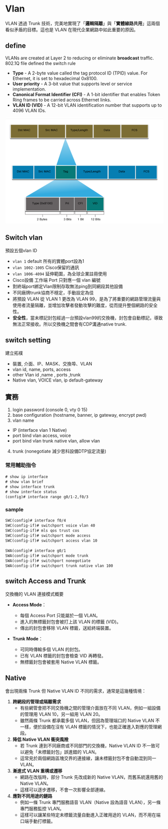 # Vlan
VLAN 透過 Trunk 技術，完美地實現了「**邏輯隔離**」與「**實體線路共用**」這兩個看似矛盾的目標。這也是 VLAN 在現代企業網路中如此重要的原因。 

## define
VLANs are created at Layer 2 to reducing or eliminate **broadcast** traffic.
802.1Q file defined the switch rule
- **Type** - A 2-byte value called the tag protocol ID (TPID) value. For Ethernet, it is set to hexadecimal 0x8100.
- **User priority** - A 3-bit value that supports level or service implementation.
- **Canonical Format Identifier (CFI)** - A 1-bit identifier that enables Token Ring frames to be carried across Ethernet links.
- **VLAN ID (VID)** - A 12-bit VLAN identification number that supports up to 4096 VLAN IDs.

![Vlan](vlan.png)

## Switch vlan
預設五個vlan ID
- `vlan 1` default 所有的實體port設為1
- `vlan 1002-1005` Cisco保留的通訊
- `vlan 1006-4094` 延伸範圍，為全球企業註冊使用
- Cisco設備 工作端 Port 只對應一個 vlan 編號
- 對終端port綁定Vlan限制存取無法ping到同網段其他設備
- 不同廠牌trunk協商不穩定，手動設定為佳
- 將預設 VLAN 從 VLAN 1 更改為 VLAN 99，是為了將重要的網路管理流量與使用者流量隔離，並增加攻擊者發動攻擊的難度，從而提升整個網路的安全性。
- **安全性**，當未標記封包經過一台預設vlan99的交換機，封包會自動標記，導致無法正常接收。所以交換機之間會有CDP溝通native trunk.


## switch setting
建立拓樸
- 裝置, 介面、IP、MASK、交換埠、VLAN
- vlan id, name, ports, access
- other Vlan id ,name , ports ,trunk
- Native vlan, VOICE vlan, ip default-gateway


## 實務
1. login password (console 0, vty 0 15)
2. base configuration (hostname, banner, ip gateway, encrypt pwd)
3. vlan name
- IP (interface vlan 1 Native)
- port bind vlan access, voice
- port bind vlan trunk native vlan, allow vlan
4. trunk (nonegotiate 減少思科設備DTP協定流量)

### 常用輔助指令
```console
# show ip interface
# show vlan brief
# show interface trunk
# show interface status
(config)# interface range g0/1-2,f0/3
```

### sample
```console
SWC(config)# interface f0/4
SWC(config-if)# switchport voice vlan 40
SWC(config-if)# mls qos trust cos
SWC(config-if)# switchport mode access 
SWC(config-if)# switchport access vlan 10

SWA(config)# interface g0/1
SWA(config-if)# switchport mode trunk 
SWA(config-if)# switchport nonegotiate 
SWA(config-if)# switchport trunk native vlan 100
```

## switch Access and Trunk
交換機的 VLAN 連接模式概要
-	**Access Mode**：
	-	每個 Access Port 只能屬於一個 VLAN。
	-	進入的無標籤封包會被打上該 VLAN 的標籤 (VID)。
	-	傳出的封包會移除 VLAN 標籤，送給終端裝置。

-	**Trunk Mode**：
	-	可同時傳輸多個 VLAN 的封包。
	-	已有 VLAN 標籤的封包會檢查 VID 再轉發。
	-	無標籤封包會被套用 Native VLAN 標籤。

## Native 

會出現兩條 Trunk 但 Native VLAN ID 不同的需求，通常是這幾種情境：
1.	**跨網段的管理或隔離需求**
    -	有些網管會把不同交換機之間的管理介面放在不同 VLAN，例如一組設備的管理用 VLAN 10，另一組用 VLAN 20。
    -	雖然兩條 Trunk 都承載多個 VLAN，但因為管理端口的 Native VLAN 不一樣，便於設備在沒有 VLAN 標籤的情況下，也能正確進入對應的管理網段。
2.	**降低 Native VLAN 衝突風險**
    -	若 Trunk 連到不同廠商或不同部門的交換機，Native VLAN ID 不一致可以避免「未標籤封包」誤進錯的 VLAN。
    -	這常見於兩個網路區塊交界的連接線，讓未標籤封包不會自動混到同一 VLAN。
3.	**漸進式 VLAN 重構或遷移**
    -	網路在改版時，部分 Trunk 先改成新的 Native VLAN，而舊系統還用舊的 Native VLAN。
    -	這樣可以逐步遷移，不會一次影響全部連線。
4.	**應對不同用途的鏈路**
    -	例如一條 Trunk 專門服務語音 VLAN（Native 設為語音 VLAN），另一條專門服務監控 VLAN。
    -	這樣可以讓某些特定未標籤流量自動進入正確用途的 VLAN，而不用在端口端手動打標籤。

